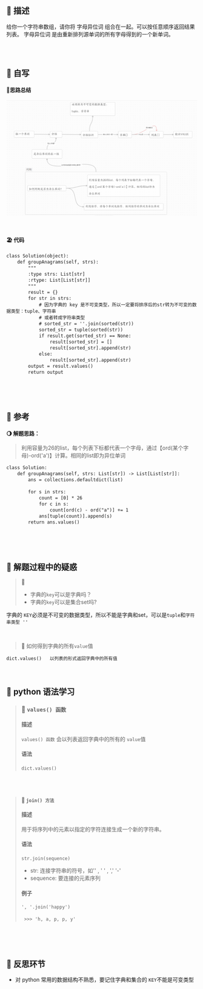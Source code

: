 ## 🚎 描述
给你一个字符串数组，请你将 字母异位词 组合在一起。可以按任意顺序返回结果列表。
字母异位词 是由重新排列源单词的所有字母得到的一个新单词。

<br>
<br>

## 🛶 自写
#### 🧱思路总结
![49字母单词分组思路](./../attachments/49字母单词分组思路.png)

<br>

#### 🏖 代码

```
class Solution(object):
    def groupAnagrams(self, strs):
        """
        :type strs: List[str]
        :rtype: List[List[str]]
        """
        result = {}
        for str in strs:
            # 因为字典的 key 是不可变类型，所以一定要将排序后的str转为不可变的数据类型：tuple、字符串
            # 或者转成字符串类型
            # sorted_str = ''.join(sorted(str))
            sorted_str = tuple(sorted(str))
            if result.get(sorted_str) == None:
                result[sorted_str] = []
                result[sorted_str].append(str)
            else:
                result[sorted_str].append(str)
        output = result.values()
        return output

```
<br>
<br>
<br>

## 🛫 参考
#### 🌖 解题思路：

>利用容量为26的list，每个列表下标都代表一个字母，通过【ord(某个字母)-ord('a')】计算。相同的list即为异位单词


```
class Solution:
    def groupAnagrams(self, strs: List[str]) -> List[List[str]]:
        ans = collections.defaultdict(list)

        for s in strs:
            count = [0] * 26
            for c in s:
                count[ord(c) - ord("a")] += 1
            ans[tuple(count)].append(s)
        return ans.values()

```
<br>
<br>
<br>

## 🐾 解题过程中的疑惑

> 🎸  
> - 字典的`key`可以是字典吗？
> - 字典的`key`可以是集合set吗? 

字典的 `KEY`必须是不可变的数据类型，所以不能是字典和set，可以是`tuple`和`字符串类型 ''`


<br>

> 🎸
> 如何得到字典的所有`value`值

`dict.values()   以列表的形式返回字典中的所有值`
<br>
<br>
<br>

## 🍉 python 语法学习

>### 🍇 `values() 函数`
>#### 描述 
> `values() 函数` 会以列表返回字典中的所有的 `value`值
> 
>#### 语法
>`dict.values()`

<br>
<br>

>#### 🍈 `join() 方法`
>#### 描述
>用于将序列中的元素以指定的字符连接生成一个新的字符串。
>#### 语法
>`str.join(sequence)`
> - str: 连接字符串的符号，如'' , ' ' , ','  '-'
> - sequence: 要连接的元素序列 
> #### 例子
> ```
> ', '.join('happy')
>
>  >>> 'h, a, p, p, y'
>```



<br>
<br>
<br>

## 🌊 反思环节
- 对 python 常用的数据结构不熟悉，要记住字典和集合的 `KEY`不能是可变类型

